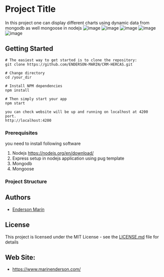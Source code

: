 # Project Title

In this project one can display different charts using dynamic data from mongodb as well mongoose in nodejs
![image](https://user-images.githubusercontent.com/9768977/43562729-4935f748-9616-11e8-8e16-586947f0af5a.png)
![image](https://user-images.githubusercontent.com/9768977/43562737-52b715c2-9616-11e8-983a-c83a1637405d.png)
![image](https://user-images.githubusercontent.com/9768977/43562745-59bead30-9616-11e8-9fd0-b98022798c32.png)
![image](https://user-images.githubusercontent.com/9768977/43562750-5d71ce44-9616-11e8-9268-9a9ca1e15e25.png)
![image](https://user-images.githubusercontent.com/9768977/43562752-6103c4d6-9616-11e8-9a82-5c6b9b599bfb.png)
## Getting Started
```
# The easiest way to get started is to clone the repository:
git clone https://github.com/ENDERSON-MARIN/CRM-HERCAS.git

# Change directory
cd /your_dir

# Install NPM dependencies
npm install

# Then simply start your app
npm start

you can check website will be up and running on localhost at 4200 port.
http://localhost:4200
```

### Prerequisites

you need to install following software 
1)	Nodejs https://nodejs.org/en/download/
2)	Express setup in nodejs application using pug template
3)	Mongodb
4)	Mongoose	

### Project Structure


## Authors

* [Enderson Marín](https://github.com/ENDERSON-MARIN)

## License

This project is licensed under the MIT License - see the [LICENSE.md](LICENSE.md) file for details

## Web Site:

* https://www.marinenderson.com/